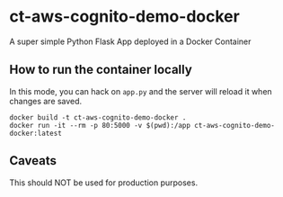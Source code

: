 # ct-aws-cognito-demo-docker

A super simple Python Flask App deployed in a Docker Container

## How to run the container locally

In this mode, you can hack on `app.py` and the server will reload it when changes are saved.

```
docker build -t ct-aws-cognito-demo-docker .
docker run -it --rm -p 80:5000 -v $(pwd):/app ct-aws-cognito-demo-docker:latest
```

## Caveats

This should NOT be used for production purposes.
